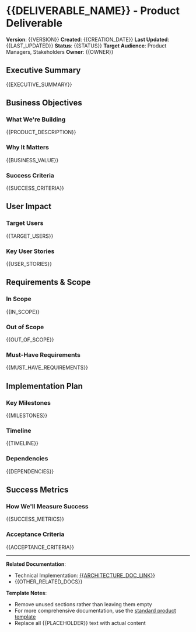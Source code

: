 # {{DELIVERABLE_NAME}} - Product Deliverable

**Version**: {{VERSION}}
**Created**: {{CREATION_DATE}}
**Last Updated**: {{LAST_UPDATED}}
**Status**: {{STATUS}} <!-- Draft | In Progress | Complete | Delivered -->
**Target Audience**: Product Managers, Stakeholders
**Owner**: {{OWNER}}

## Executive Summary

<!-- 2-3 sentences describing what we're building and why it matters -->
{{EXECUTIVE_SUMMARY}}

## Business Objectives

### What We're Building
{{PRODUCT_DESCRIPTION}}

### Why It Matters
{{BUSINESS_VALUE}}

### Success Criteria
{{SUCCESS_CRITERIA}}

## User Impact

### Target Users
{{TARGET_USERS}}

### Key User Stories
{{USER_STORIES}}

## Requirements & Scope

### In Scope
{{IN_SCOPE}}

### Out of Scope  
{{OUT_OF_SCOPE}}

### Must-Have Requirements
{{MUST_HAVE_REQUIREMENTS}}

## Implementation Plan

### Key Milestones
{{MILESTONES}}

### Timeline
{{TIMELINE}}

### Dependencies
{{DEPENDENCIES}}

## Success Metrics

### How We'll Measure Success
{{SUCCESS_METRICS}}

### Acceptance Criteria
{{ACCEPTANCE_CRITERIA}}

---

**Related Documentation**:
- Technical Implementation: [{{ARCHITECTURE_DOC_LINK}}](../../architecture/{{ARCHITECTURE_DOC_NAME}})
- {{OTHER_RELATED_DOCS}}

**Template Notes**:
- Remove unused sections rather than leaving them empty
- For more comprehensive documentation, use the [standard product template](../standard/deliverable.template.md)
- Replace all {{PLACEHOLDER}} text with actual content